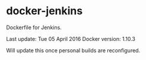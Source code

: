 # docker-jenkins

Dockerfile for Jenkins.

Last update: Tue 05 April 2016
Docker version: 1.10.3

Will update this once personal builds are reconfigured.
